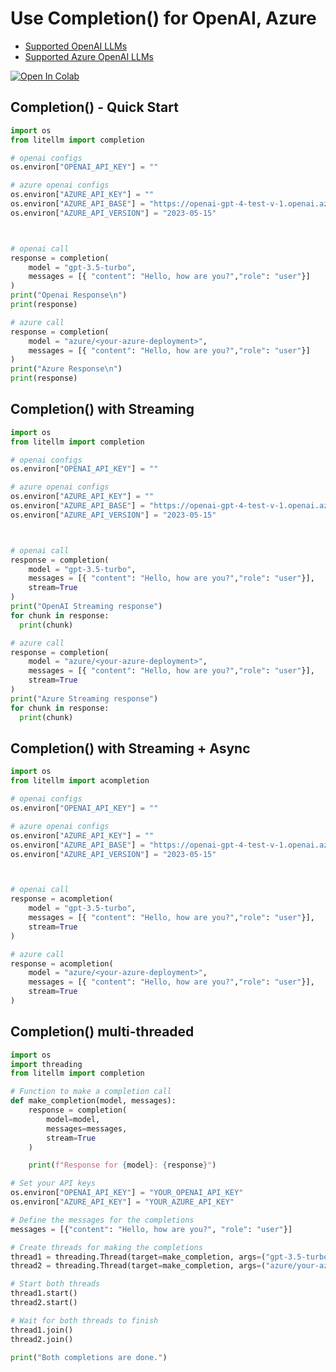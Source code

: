# Use Completion() for OpenAI, Azure

* [Supported OpenAI LLMs](https://docs.litellm.ai/docs/providers/openai)
* [Supported Azure OpenAI LLMs](https://docs.litellm.ai/docs/providers/azure)

<a target="_blank" href="https://colab.research.google.com/github/BerriAI/litellm/blob/main/cookbook/LiteLLM_Azure_and_OpenAI_example.ipynb">
  <img src="https://colab.research.google.com/assets/colab-badge.svg" alt="Open In Colab"/>
</a>

## Completion() - Quick Start
```python
import os 
from litellm import completion

# openai configs
os.environ["OPENAI_API_KEY"] = ""

# azure openai configs
os.environ["AZURE_API_KEY"] = ""
os.environ["AZURE_API_BASE"] = "https://openai-gpt-4-test-v-1.openai.azure.com/"
os.environ["AZURE_API_VERSION"] = "2023-05-15"



# openai call
response = completion(
    model = "gpt-3.5-turbo", 
    messages = [{ "content": "Hello, how are you?","role": "user"}]
)
print("Openai Response\n")
print(response)

# azure call
response = completion(
    model = "azure/<your-azure-deployment>",
    messages = [{ "content": "Hello, how are you?","role": "user"}]
)
print("Azure Response\n")
print(response)
```

## Completion() with Streaming
```python
import os 
from litellm import completion

# openai configs
os.environ["OPENAI_API_KEY"] = ""

# azure openai configs
os.environ["AZURE_API_KEY"] = ""
os.environ["AZURE_API_BASE"] = "https://openai-gpt-4-test-v-1.openai.azure.com/"
os.environ["AZURE_API_VERSION"] = "2023-05-15"



# openai call
response = completion(
    model = "gpt-3.5-turbo", 
    messages = [{ "content": "Hello, how are you?","role": "user"}],
    stream=True
)
print("OpenAI Streaming response")
for chunk in response:
  print(chunk)

# azure call
response = completion(
    model = "azure/<your-azure-deployment>",
    messages = [{ "content": "Hello, how are you?","role": "user"}],
    stream=True
)
print("Azure Streaming response")
for chunk in response:
  print(chunk)

```

## Completion() with Streaming + Async
```python
import os 
from litellm import acompletion

# openai configs
os.environ["OPENAI_API_KEY"] = ""

# azure openai configs
os.environ["AZURE_API_KEY"] = ""
os.environ["AZURE_API_BASE"] = "https://openai-gpt-4-test-v-1.openai.azure.com/"
os.environ["AZURE_API_VERSION"] = "2023-05-15"



# openai call
response = acompletion(
    model = "gpt-3.5-turbo", 
    messages = [{ "content": "Hello, how are you?","role": "user"}],
    stream=True
)

# azure call
response = acompletion(
    model = "azure/<your-azure-deployment>",
    messages = [{ "content": "Hello, how are you?","role": "user"}],
    stream=True
)

```

## Completion() multi-threaded

```python
import os
import threading
from litellm import completion

# Function to make a completion call
def make_completion(model, messages):
    response = completion(
        model=model,
        messages=messages,
        stream=True
    )

    print(f"Response for {model}: {response}")

# Set your API keys
os.environ["OPENAI_API_KEY"] = "YOUR_OPENAI_API_KEY"
os.environ["AZURE_API_KEY"] = "YOUR_AZURE_API_KEY"

# Define the messages for the completions
messages = [{"content": "Hello, how are you?", "role": "user"}]

# Create threads for making the completions
thread1 = threading.Thread(target=make_completion, args=("gpt-3.5-turbo", messages))
thread2 = threading.Thread(target=make_completion, args=("azure/your-azure-deployment", messages))

# Start both threads
thread1.start()
thread2.start()

# Wait for both threads to finish
thread1.join()
thread2.join()

print("Both completions are done.")
```
